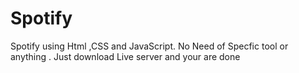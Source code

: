 # Spotify
Spotify using Html ,CSS and JavaScript.
No Need of Specfic tool or anything .
Just download Live server and your are done
